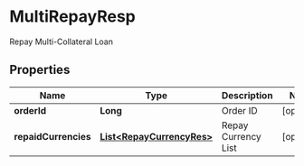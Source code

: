 
# MultiRepayResp

Repay Multi-Collateral Loan

## Properties

Name | Type | Description | Notes
------------ | ------------- | ------------- | -------------
**orderId** | **Long** | Order ID |  [optional]
**repaidCurrencies** | [**List&lt;RepayCurrencyRes&gt;**](RepayCurrencyRes.md) | Repay Currency List |  [optional]

